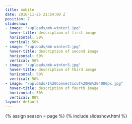 ```yaml
---
title: mobile
date: 2016-11-25 21:54:00 Z
position: 7
slideshow:
- image: "/uploads/mb-winter1.jpg"
  hover-title: description of first image
  horizontal: 50%
  vertical: 50%
- image: "/uploads/mb-winter2.jpg"
  hover-title: description of second image
  horizontal: 50%
  vertical: 50%
- image: "/uploads/mb-winter3.jpg"
  hover-title: description of third image
  horizontal: 50%
  vertical: 50%
- image: "/uploads/1%20Connecticut%20MB%204000px.jpg"
  hover-title: description of fourth image
  horizontal: 50%
  vertical: 80%
layout: default
---
```


{% assign season = page %}
{% include slideshow.html %}
